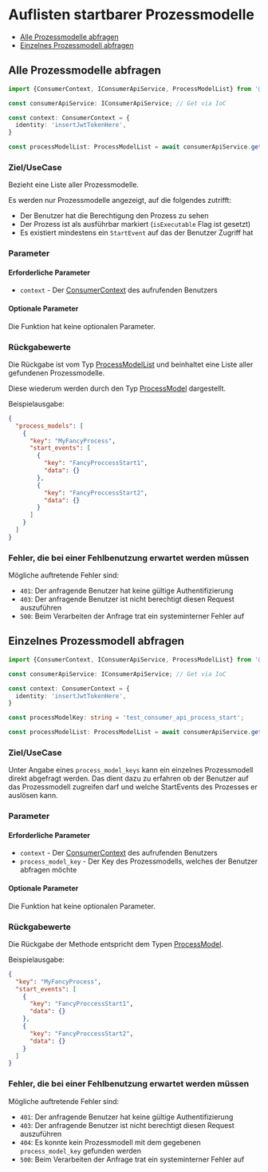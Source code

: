 # Auflisten startbarer Prozessmodelle

* [Alle Prozessmodelle abfragen](#alle-prozessmodelle-abfragen)
* [Einzelnes Prozessmodell abfragen](#einzelnes-prozessmodell-abfragen)

## Alle Prozessmodelle abfragen

```TypeScript
import {ConsumerContext, IConsumerApiService, ProcessModelList} from '@process-engine/consumer_api_contracts';

const consumerApiService: IConsumerApiService; // Get via IoC

const context: ConsumerContext = {
  identity: 'insertJwtTokenHere',
}

const processModelList: ProcessModelList = await consumerApiService.getProcessModels(context);
```

### Ziel/UseCase

Bezieht eine Liste aller Prozessmodelle.

Es werden nur Prozessmodelle angezeigt, auf die folgendes zutrifft:
- Der Benutzer hat die Berechtigung den Prozess zu sehen
- Der Prozess ist als ausführbar markiert (`isExecutable` Flag ist gesetzt)
- Es existiert mindestens ein `StartEvent` auf das der Benutzer Zugriff hat

### Parameter

#### Erforderliche Parameter

* `context` - Der [ConsumerContext](./public_api.md#consumercontext) des aufrufenden Benutzers

#### Optionale Parameter

Die Funktion hat keine optionalen Parameter.

### Rückgabewerte

Die Rückgabe ist vom Typ [ProcessModelList](./public_api.md#processmodellist) und beinhaltet
eine Liste aller gefundenen Prozessmodelle.

Diese wiederum werden durch den Typ [ProcessModel](./public_api.md#processmodel) dargestellt.

Beispielausgabe:

```JSON
{
  "process_models": [
    {
      "key": "MyFancyProcess",
      "start_events": [
        {
          "key": "FancyProccessStart1",
          "data": {}
        },
        {
          "key": "FancyProccessStart2",
          "data": {}
        }
      ]
    }
  ]
}
```
### Fehler, die bei einer Fehlbenutzung erwartet werden müssen

Mögliche auftretende Fehler sind:
- `401`: Der anfragende Benutzer hat keine gültige Authentifizierung
- `403`: Der anfragende Benutzer ist nicht berechtigt diesen Request
auszuführen
- `500`: Beim Verarbeiten der Anfrage trat ein systeminterner Fehler auf

## Einzelnes Prozessmodell abfragen

```TypeScript
import {ConsumerContext, IConsumerApiService, ProcessModelList} from '@process-engine/consumer_api_contracts';

const consumerApiService: IConsumerApiService; // Get via IoC

const context: ConsumerContext = {
  identity: 'insertJwtTokenHere',
}

const processModelKey: string = 'test_consumer_api_process_start';

const processModelList: ProcessModelList = await consumerApiService.getProcessModelByKey(context, processModelKey);
```

### Ziel/UseCase

Unter Angabe eines `process_model_keys` kann ein einzelnes Prozessmodell direkt
abgefragt werden. Das dient dazu zu erfahren ob der Benutzer auf das
Prozessmodell zugreifen darf und welche StartEvents des Prozesses er auslösen
kann.

### Parameter

#### Erforderliche Parameter

* `context` - Der [ConsumerContext](./public_api.md#consumercontext) des aufrufenden Benutzers
* `process_model_key` - Der Key des Prozessmodells, welches der Benutzer
  abfragen möchte

#### Optionale Parameter

Die Funktion hat keine optionalen Parameter.

### Rückgabewerte

Die Rückgabe der Methode entspricht dem Typen [ProcessModel](./public_api.md#processmodel).

Beispielausgabe:

```JSON
{
  "key": "MyFancyProcess",
  "start_events": [
    {
      "key": "FancyProccessStart1",
      "data": {}
    },
    {
      "key": "FancyProccessStart2",
      "data": {}
    }
  ]
}
```

### Fehler, die bei einer Fehlbenutzung erwartet werden müssen

Mögliche auftretende Fehler sind:
- `401`: Der anfragende Benutzer hat keine gültige Authentifizierung
- `403`: Der anfragende Benutzer ist nicht berechtigt diesen Request auszuführen
- `404`: Es konnte kein Prozessmodell mit dem gegebenen `process_model_key`
gefunden werden
- `500`: Beim Verarbeiten der Anfrage trat ein systeminterner Fehler auf
